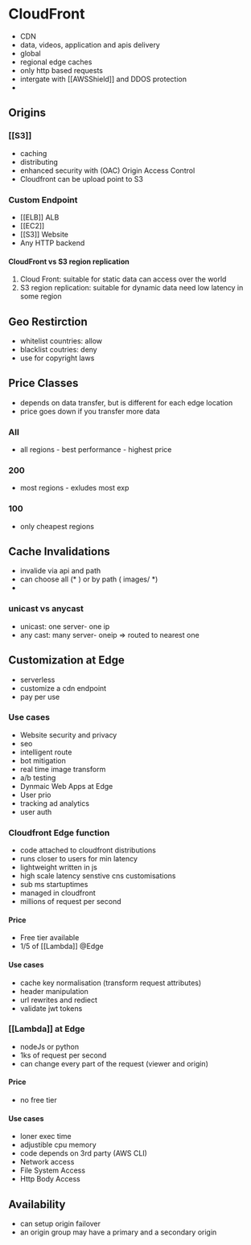 # CloudFront
- CDN
- data, videos, application and apis delivery
- global
- regional edge caches
- only http based requests
- intergate with [[AWSShield]] and DDOS protection
- 

## Origins

### [[S3]]
- caching
- distributing
- enhanced security with (OAC) Origin Access Control
- Cloudfront can be upload point to S3

### Custom Endpoint
- [[ELB]] ALB
- [[EC2]]
- [[S3]] Website
- Any HTTP backend
#### CloudFront vs S3 region replication
1. Cloud Front: suitable for static data can access over the world
2. S3 region replication: suitable for dynamic data need low latency in some region 

## Geo Restirction
- whitelist countries: allow
- blacklist coutries: deny
- use for copyright laws

## Price Classes
- depends on data transfer, but is different for each edge location
- price goes down if you transfer more data

### All
- all regions - best performance - highest price

### 200
- most regions - exludes most exp

### 100
- only cheapest regions 

## Cache Invalidations
- invalide via api and path
- can choose all (* ) or by path ( images/ *)
- 

###  unicast vs anycast
- unicast: one server- one ip 
- any cast: many server- oneip => routed to nearest one
## Customization at Edge
- serverless
- customize a cdn endpoint
- pay per use

### Use cases
- Website security and privacy
- seo
- intelligent route
- bot mitigation
- real time image transform
- a/b testing
- Dynmaic Web Apps at Edge
- User prio
- tracking ad analytics
- user auth 

### Cloudfront Edge function
- code attached to cloudfront distributions
- runs closer to users for min latency
- lightweight written in js
- high scale latency senstive cns customisations
- sub ms startuptimes
- managed in cloudfront
- millions of request per second

#### Price
- Free tier available
- 1/5 of [[Lambda]] @Edge

#### Use cases
- cache key normalisation (transform request attributes)
- header manipulation
- url rewrites and rediect
- validate jwt tokens

### [[Lambda]] at Edge
- nodeJs or python
- 1ks of request per second
- can change every part of the request (viewer and origin)

#### Price
- no free tier

#### Use cases
- loner exec time
- adjustible cpu memory
- code depends on 3rd party (AWS CLI)
- Network access
- File System Access
- Http Body Access

## Availability
- can setup origin failover
- an origin group may have a primary and a secondary origin